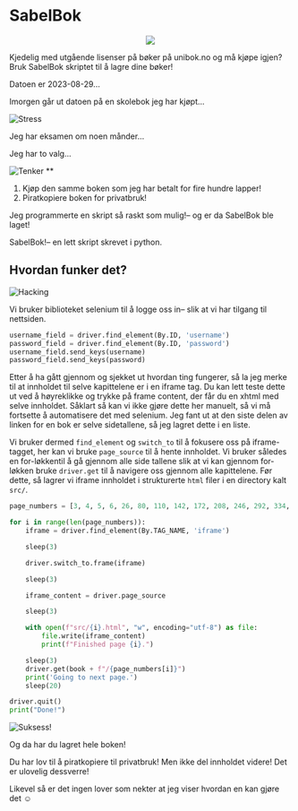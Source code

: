 # SabelBok

<p align="center">
    <img src="https://external-content.duckduckgo.com/iu/?u=https%3A%2F%2Fgfx.nrk.no%2F8MyFeBD5CuJ1PscQHDBltgHoFTRKmzNFt4kEMTlpBH0g&f=1&nofb=1&ipt=f96cd518d42dbccd386ec3b4f691aaf003905d12e8e8a6e0ce444b0928124b3a" />
</p>
Kjedelig med utgående lisenser på bøker på unibok.no og må kjøpe igjen? Bruk SabelBok skriptet til å lagre dine bøker!

Datoen er 2023-08-29...

Imorgen går ut datoen på en skolebok jeg har kjøpt...

![Stress](https://media.giphy.com/media/Ta3v3I4GI1gH7Rqek6/giphy.gif) 

Jeg har eksamen om noen månder...

Jeg har to valg...

![Tenker](https://media.giphy.com/media/kPtv3UIPrv36cjxqLs/giphy.gif) 
** 
1. Kjøp den samme boken som jeg har betalt for fire hundre lapper!
2. Piratkopiere boken for privatbruk!

Jeg programmerte en skript så raskt som mulig!– og er da SabelBok ble laget!

SabelBok!– en lett skript skrevet i python. 

## Hvordan funker det?

![Hacking](https://media.giphy.com/media/QdFeImLAY3jEs/giphy.gif) 

Vi bruker biblioteket selenium til å logge oss in– slik at vi har tilgang til nettsiden.

```python
username_field = driver.find_element(By.ID, 'username')
password_field = driver.find_element(By.ID, 'password')
username_field.send_keys(username)
password_field.send_keys(password)
```

Etter å ha gått gjennom og sjekket ut hvordan ting fungerer, så la jeg merke til at innholdet til selve kapittelene er i en iframe tag. Du kan lett teste dette ut ved å høyreklikke og trykke på frame content, der får du en xhtml med selve innholdet. Såklart så kan vi ikke gjøre dette her manuelt, så vi må fortsette å automatisere det med selenium. Jeg fant ut at den siste delen av linken for en bok er selve sidetallene, så jeg lagret dette i en liste.

Vi bruker dermed `find_element` og `switch_to` til å fokusere oss på iframe-tagget, her kan vi bruke `page_source` til å hente innholdet. Vi bruker således en for-løkkentil å gå gjennom alle side tallene slik at vi kan gjennom for-løkken bruke `driver.get` til å navigere oss gjennom alle kapittelene. Før dette, så lagrer vi iframe innholdet i strukturerte `html` filer i en directory kalt `src/`.

```python
page_numbers = [3, 4, 5, 6, 26, 80, 110, 142, 172, 208, 246, 292, 334, 370, 373]

for i in range(len(page_numbers)):
    iframe = driver.find_element(By.TAG_NAME, 'iframe')

    sleep(3)

    driver.switch_to.frame(iframe)

    sleep(3)

    iframe_content = driver.page_source

    sleep(3)

    with open(f"src/{i}.html", "w", encoding="utf-8") as file: 
        file.write(iframe_content)
        print(f"Finished page {i}.")

    sleep(3)
    driver.get(book + f"/{page_numbers[i]}")
    print('Going to next page.')
    sleep(20)

driver.quit()
print("Done!")
```

![Suksess!](https://media.giphy.com/media/92jYkH87yxV1C/giphy.gif) 

Og da har du lagret hele boken! 

Du har lov til å piratkopiere til privatbruk! Men ikke del innholdet videre! Det er ulovelig dessverre! 

Likevel så er det ingen lover som nekter at jeg viser hvordan en kan gjøre det ☺️
